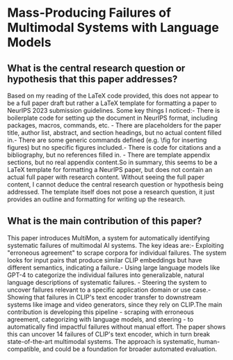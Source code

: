 # Mass-Producing Failures of Multimodal Systems with Language Models

## What is the central research question or hypothesis that this paper addresses?

Based on my reading of the LaTeX code provided, this does not appear to be a full paper draft but rather a LaTeX template for formatting a paper to NeurIPS 2023 submission guidelines. Some key things I noticed:- There is boilerplate code for setting up the document in NeurIPS format, including packages, macros, commands, etc. - There are placeholders for the paper title, author list, abstract, and section headings, but no actual content filled in.- There are some generic commands defined (e.g. \fig for inserting figures) but no specific figures included.- There is code for citations and a bibliography, but no references filled in. - There are template appendix sections, but no real appendix content.So in summary, this seems to be a LaTeX template for formatting a NeurIPS paper, but does not contain an actual full paper with research content. Without seeing the full paper content, I cannot deduce the central research question or hypothesis being addressed. The template itself does not pose a research question, it just provides an outline and formatting for writing up the research.


## What is the main contribution of this paper?

This paper introduces MultiMon, a system for automatically identifying systematic failures of multimodal AI systems. The key ideas are:- Exploiting "erroneous agreement" to scrape corpora for individual failures. The system looks for input pairs that produce similar CLIP embeddings but have different semantics, indicating a failure.- Using large language models like GPT-4 to categorize the individual failures into generalizable, natural language descriptions of systematic failures. - Steering the system to uncover failures relevant to a specific application domain or use case.- Showing that failures in CLIP's text encoder transfer to downstream systems like image and video generators, since they rely on CLIP.The main contribution is developing this pipeline - scraping with erroneous agreement, categorizing with language models, and steering - to automatically find impactful failures without manual effort. The paper shows this can uncover 14 failures of CLIP's text encoder, which in turn break state-of-the-art multimodal systems. The approach is systematic, human-compatible, and could be a foundation for broader automated evaluation.
